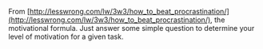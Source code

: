 From [http://lesswrong.com/lw/3w3/how_to_beat_procrastination/](http://lesswrong.com/lw/3w3/how_to_beat_procrastination/), the motivational formula. Just answer some simple question to determine your level of motivation for a given task.
